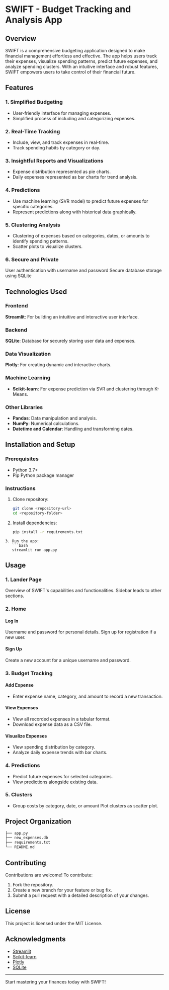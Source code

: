 # SWIFT - Budget Tracking and Analysis App

## Overview

SWIFT is a comprehensive budgeting application designed to make financial management effortless and effective. The app helps users track their expenses, visualize spending patterns, predict future expenses, and analyze spending clusters. With an intuitive interface and robust features, SWIFT empowers users to take control of their financial future.

## Features

### 1. Simplified Budgeting

- User-friendly interface for managing expenses.
- Simplified process of including and categorizing expenses.

### 2. Real-Time Tracking

- Include, view, and track expenses in real-time.
- Track spending habits by category or day.

### 3. Insightful Reports and Visualizations

- Expense distribution represented as pie charts.
- Daily expenses represented as bar charts for trend analysis.

### 4. Predictions

- Use machine learning (SVR model) to predict future expenses for specific categories.
- Represent predictions along with historical data graphically.

### 5. Clustering Analysis

- Clustering of expenses based on categories, dates, or amounts to identify spending patterns.
- Scatter plots to visualize clusters.

### 6. Secure and Private

User authentication with username and password
Secure database storage using SQLite

## Technologies Used

### Frontend

**Streamlit**: For building an intuitive and interactive user interface.

### Backend

**SQLite**: Database for securely storing user data and expenses.

### Data Visualization

**Plotly**: For creating dynamic and interactive charts.

### Machine Learning

- **Scikit-learn**: For expense prediction via SVR and clustering through K-Means.

### Other Libraries

- **Pandas**: Data manipulation and analysis.
- **NumPy**: Numerical calculations.
- **Datetime and Calendar**: Handling and transforming dates.

## Installation and Setup

### Prerequisites

- Python 3.7+
- Pip Python package manager

### Instructions

1. Clone repository:
   ```bash
   git clone <repository-url>
   cd <repository-folder>
   ```
2. Install dependencies:
   ```bash
   pip install -r requirements.txt
   ```

````
3. Run the app:
   ```bash
   streamlit run app.py
````

## Usage

### 1. Lander Page

Overview of SWIFT's capabilities and functionalities.
Sidebar leads to other sections.

### 2. Home

#### Log In

Username and password for personal details.
Sign up for registration if a new user.

#### Sign Up

Create a new account for a unique username and password.

### 3. Budget Tracking

#### Add Expense

- Enter expense name, category, and amount to record a new transaction.

#### View Expenses

- View all recorded expenses in a tabular format.
- Download expense data as a CSV file.

#### Visualize Expenses

- View spending distribution by category.
- Analyze daily expense trends with bar charts.

### 4. Predictions

- Predict future expenses for selected categories.
- View predictions alongside existing data.

### 5. Clusters

- Group costs by category, date, or amount
  Plot clusters as scatter plot.

## Project Organization

```bash
├── app.py
├── new_expenses.db
├── requirements.txt
└── README.md
```

## Contributing

Contributions are welcome! To contribute:

1. Fork the repository.
2. Create a new branch for your feature or bug fix.
3. Submit a pull request with a detailed description of your changes.

## License

This project is licensed under the MIT License.

## Acknowledgments

- [Streamlit](https://streamlit.io/)
- [Scikit-learn](https://scikit-learn.org/)
- [Plotly](https://plotly.com/)
- [SQLite](https://sqlite.org/)

---

Start mastering your finances today with SWIFT!
